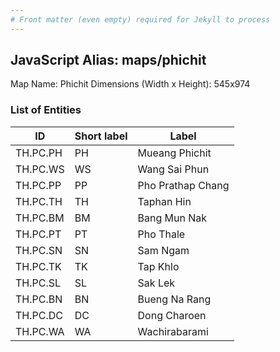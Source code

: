 ```yaml
---
# Front matter (even empty) required for Jekyll to process
---
```


## JavaScript Alias: maps/phichit

Map Name: Phichit
Dimensions (Width x Height): 545x974

### List of Entities

| ID       | Short label | Label             |
| -------- | ----------- | ----------------- |
| TH.PC.PH | PH          | Mueang Phichit    |
| TH.PC.WS | WS          | Wang Sai Phun     |
| TH.PC.PP | PP          | Pho Prathap Chang |
| TH.PC.TH | TH          | Taphan Hin        |
| TH.PC.BM | BM          | Bang Mun Nak      |
| TH.PC.PT | PT          | Pho Thale         |
| TH.PC.SN | SN          | Sam Ngam          |
| TH.PC.TK | TK          | Tap Khlo          |
| TH.PC.SL | SL          | Sak Lek           |
| TH.PC.BN | BN          | Bueng Na Rang     |
| TH.PC.DC | DC          | Dong Charoen      |
| TH.PC.WA | WA          | Wachirabarami     |
